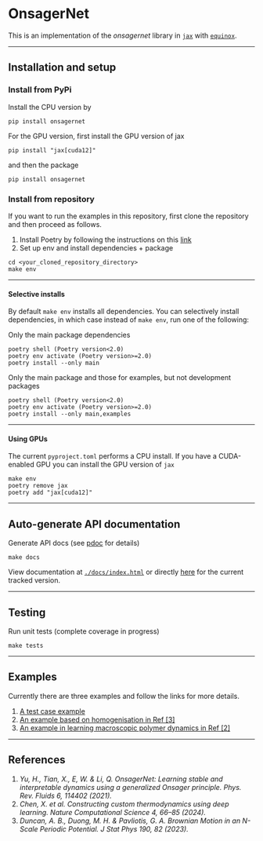 # OnsagerNet

This is an implementation of the *onsagernet* library in [`jax`](https://jax.readthedocs.io/en/latest/)
with [`equinox`](https://docs.kidger.site/equinox/).

---

## Installation and setup

### Install from PyPi

Install the CPU version by
```shell
pip install onsagernet
```

For the GPU version, first install the GPU version of jax
```shell
pip install "jax[cuda12]"
```
and then the package
```shell
pip install onsagernet
```

### Install from repository

If you want to run the examples in this repository, first clone the repository and then proceed as follows.

1. Install Poetry by following the instructions on this [link](https://python-poetry.org/docs/#installation)
2. Set up env and install dependencies + package
```shell
cd <your_cloned_repository_directory>
make env
```

---

#### Selective installs

By default `make env` installs all dependencies.
You can selectively install dependencies, in which case instead of `make env`, run one of the following:

Only the main package dependencies
```shell
poetry shell (Poetry version<2.0)
poetry env activate (Poetry version>=2.0)
poetry install --only main
```

Only the main package and those for examples, but not development packages
```shell
poetry shell (Poetry version<2.0)
poetry env activate (Poetry version>=2.0)
poetry install --only main,examples
```

---

#### Using GPUs

The current `pyproject.toml` performs a CPU install.
If you have a CUDA-enabled GPU you can install the GPU version of `jax`
```shell
make env
poetry remove jax
poetry add "jax[cuda12]"
```

---

## Auto-generate API documentation

Generate API docs (see [pdoc](https://pdoc3.github.io/pdoc/) for details)
```shell
make docs
```
View documentation at [`./docs/index.html`](./docs/) or directly [here](https://mlds-nus.github.io/onsagernet-jax/onsagernet.html) for the current tracked version.

---

## Testing

Run unit tests (complete coverage in progress)
```shell
make tests
```

---

## Examples

Currently there are three examples and follow the links for more details.
1. [A test case example](./examples/test_case/README.md)
2. [An example based on homogenisation in Ref [3]](./examples/n_scale_potential/README.md)
3. [An example in learning macroscopic polymer dynamics in Ref [2]](./examples/polymer_dynamics/README.md)

---

## References

1. *Yu, H., Tian, X., E, W. & Li, Q. OnsagerNet: Learning stable and interpretable dynamics using a generalized Onsager principle. Phys. Rev. Fluids 6, 114402 (2021).*
2. *Chen, X. et al. Constructing custom thermodynamics using deep learning. Nature Computational Science 4, 66–85 (2024).*
3. *Duncan, A. B., Duong, M. H. & Pavliotis, G. A. Brownian Motion in an N-Scale Periodic Potential. J Stat Phys 190, 82 (2023).*
